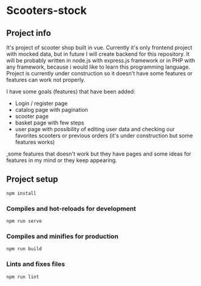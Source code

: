 # Scooters-stock

## Project info

It's project of scooter shop built in vue. Currently it's only frontend project with mocked data, but in future I will create backend for this repository. It will be probably written in node.js with express.js framework or in PHP with any framework, because i would like to learn this programming language.
Project is currently under construction so it doesn't have some features or features can work not properly.

I have some goals (features) that have been added:

- Login / register page
- catalog page with pagination
- scooter page
- basket page with few steps
- user page with possibility of editing user data and checking our favorites scooters or previous orders (it's under construction but some features works)

,some features that doesn't work but they have pages and some ideas for features in my mind or they keep appearing.  

## Project setup
```
npm install
```

### Compiles and hot-reloads for development
```
npm run serve
```

### Compiles and minifies for production
```
npm run build
```

### Lints and fixes files
```
npm run lint
```

